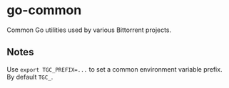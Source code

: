 # go-common
Common Go utilities used by various Bittorrent projects.

## Notes

Use `export TGC_PREFIX=...` to set a common environment variable prefix. By default `TGC_`.
